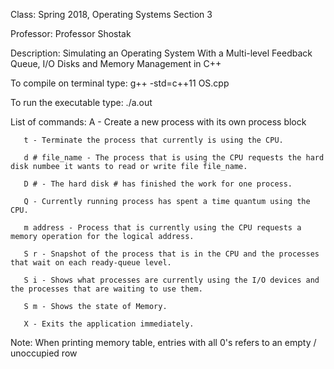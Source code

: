 
Class: Spring 2018, Operating Systems Section 3

Professor: Professor Shostak

Description: Simulating an Operating System With a Multi-level Feedback Queue, I/O Disks and Memory Management in C++


To compile on terminal type:
 g++ -std=c++11 OS.cpp


To run the executable type:
 ./a.out

List of commands:
       A - Create a new process with its own process block

       t - Terminate the process that currently is using the CPU.

       d # file_name - The process that is using the CPU requests the hard disk numbee it wants to read or write file file_name.

       D # - The hard disk # has finished the work for one process.

       Q - Currently running process has spent a time quantum using the CPU.

       m address - Process that is currently using the CPU requests a memory operation for the logical address.

       S r - Snapshot of the process that is in the CPU and the processes that wait on each ready-queue level.

       S i - Shows what processes are currently using the I/O devices and the processes that are waiting to use them.

       S m - Shows the state of Memory.

       X - Exits the application immediately.


Note: When printing memory table, entries with all 0's refers to an empty / unoccupied row


